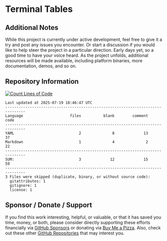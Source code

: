 # Terminal Tables


## Additional Notes
While this project is currently under active development, feel free to give it a try and post any issues you encounter.  Or start a discussion if you would like to help steer the project in a particular direction.  Early days yet, so a good time to have your voice heard.  As the project unfolds, additional resources will be made available, including platform binaries, more documentation, demos, and so on.

## Repository Information 
[![Count Lines of Code](https://github.com/500Foods/Terminal-Tables/actions/workflows/main.yml/badge.svg)](https://github.com/500Foods/Terminal-Tables/actions/workflows/main.yml)
<!--CLOC-START -->
```cloc
Last updated at 2025-07-19 18:46:47 UTC
-------------------------------------------------------------------------------
Language                     files          blank        comment           code
-------------------------------------------------------------------------------
YAML                             2              8             13             37
Markdown                         1              4              2             22
-------------------------------------------------------------------------------
SUM:                             3             12             15             59
-------------------------------------------------------------------------------
3 Files were skipped (duplicate, binary, or without source code):
  gitattributes: 1
  gitignore: 1
  license: 1
```
<!--CLOC-END-->

## Sponsor / Donate / Support
If you find this work interesting, helpful, or valuable, or that it has saved you time, money, or both, please consider directly supporting these efforts financially via [GitHub Sponsors](https://github.com/sponsors/500Foods) or donating via [Buy Me a Pizza](https://www.buymeacoffee.com/andrewsimard500). Also, check out these other [GitHub Repositories](https://github.com/500Foods?tab=repositories&q=&sort=stargazers) that may interest you.
